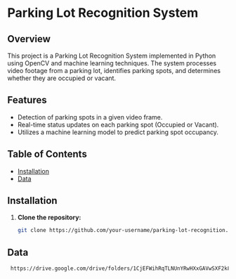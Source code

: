 # Parking Lot Recognition System

## Overview

This project is a Parking Lot Recognition System implemented in Python using OpenCV and machine learning techniques. The system processes video footage from a parking lot, identifies parking spots, and determines whether they are occupied or vacant.

## Features

- Detection of parking spots in a given video frame.
- Real-time status updates on each parking spot (Occupied or Vacant).
- Utilizes a machine learning model to predict parking spot occupancy.

## Table of Contents

- [Installation](#installation)
- [Data](#data)

## Installation

1. **Clone the repository:**

   ```bash
   git clone https://github.com/your-username/parking-lot-recognition.git

## Data
 ```bash
  https://drive.google.com/drive/folders/1CjEFWihRqTLNUnYRwHXxGAVwSXF2k8QC?usp=drive_link
